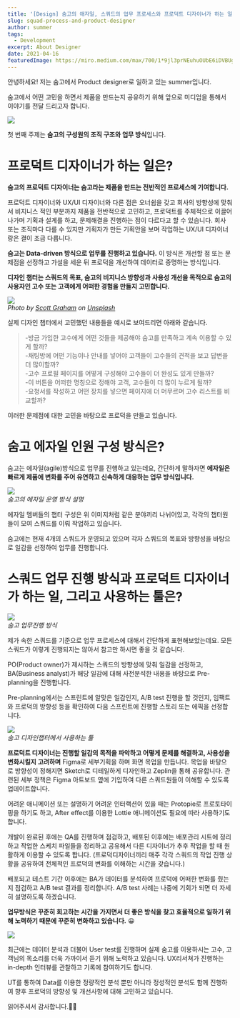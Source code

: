```yaml
---
title: '[Design] 숨고의 애자일, 스쿼드의 업무 프로세스와 프로덕트 디자이너가 하는 일'
slug: squad-process-and-product-designer
author: summer
tags:
  - Development
excerpt: About Designer
date: 2021-04-16
featuredImage: https://miro.medium.com/max/700/1*9jl3prNEuhuOUbE6iDVBUg.jpeg
---
```


안녕하세요! 저는 숨고에서 Product designer로 일하고 있는 summer입니다.

숨고에서 어떤 고민을 하면서 제품을 만드는지 공유하기 위해 앞으로 미디엄을 통해서 이야기를 전달 드리고자 합니다.

![](https://miro.medium.com/max/700/1*9jl3prNEuhuOUbE6iDVBUg.jpeg)

첫 번째 주제는 **숨고의 구성원의 조직 구조와 업무 방식**입니다.

# 프로덕트 디자이너가 하는 일은?

**숨고의 프로덕트 디자이너는 숨고라는 제품을 만드는 전반적인 프로세스에 기여합니다.**

프로덕트 디자이너와 UX/UI 디자이너와 다른 점은 오너쉽을 갖고 회사의 방향성에 맞춰서 비지니스 적인 부분까지 제품을 전반적으로 고민하고, 프로덕트를 주체적으로 이끌어나가며 기획과 설계를 하고, 문제해결을 진행하는 점이 다르다고 할 수 있습니다. 회사 또는 조직마다 다를 수 있지만 기획자가 만든 기획안을 보며 작업하는 UX/UI 디자이너랑은 결이 조금 다릅니다.

**숨고는 Data-driven 방식으로 업무를 진행하고 있습니다.** 이 방식은 개선할 점 또는 문제점을 선정하고 가설을 세운 뒤 프로덕을 개선하여 데이터로 증명하는 방식입니다.

**디자인 챕터는 스쿼드의 목표, 숨고의 비지니스 방향성과 사용성 개선을 목적으로 숨고의 사용자인 고수 또는 고객에게 어떠한 경험을 만들지 고민합니다.**

![](https://miro.medium.com/max/700/0*7CZdtt4PH8RbErNz)  
_Photo by <u>[Scott Graham](https://unsplash.com/@homajob?utm_source=medium&utm_medium=referral)</u> on <u>[Unsplash](https://unsplash.com/?utm_source=medium&utm_medium=referral)</u>_

실제 디자인 챕터에서 고민했던 내용들을 예시로 보여드리면 아래와 같습니다.

> -방금 가입한 고수에게 어떤 것들을 제공해야 숨고를 만족하고 계속 이용할 수 있게 할까?<br> -채팅방에 어떤 기능이나 안내를 넣어야 고객들이 고수들의 견적을 보고 답변을 더 많이할까?<br>-고수 프로필 페이지를 어떻게 구성해야 고수들이 더 완성도 있게 만들까?<br>-이 버튼을 어떠한 명칭으로 정해야 고객, 고수들이 더 많이 누르게 될까?<br>-요청서를 작성하고 어떤 장치를 넣으면 페이지에 더 머무르며 고수 리스트를 비교할까?

이러한 문제점에 대한 고민을 바탕으로 프로덕을 만들고 있습니다.

# 숨고 에자일 인원 구성 방식은?

숨고는 에자일(agile)방식으로 업무를 진행하고 있는데요, 간단하게 말하자면 **에자일은 빠르게 제품에 변화를 주어 유연하고 신속하게 대응하는 업무 방식입니다.**

![](https://miro.medium.com/max/700/1*KA1twyph7TgmcskqJOV7NA.jpeg)  
_숨고의 에자일 운영 방식 설명_

에자일 멤버들의 챕터 구성은 위 이미지처럼 같은 분야끼리 나뉘어있고, 각각의 챕터원들이 모여 스쿼드를 이뤄 작업하고 있습니다.

숨고에는 현재 4개의 스쿼드가 운영되고 있으며 각자 스쿼드의 목표와 방향성을 바탕으로 일감을 선정하여 업무를 진행합니다.

# 스쿼드 업무 진행 방식과 프로덕트 디자이너가 하는 일, 그리고 사용하는 툴은?

![](https://miro.medium.com/max/700/1*vU8k5hBxEkVMpy3a5lLwwA.jpeg)  
_숨고 업무진행 방식_

제가 속한 스쿼드를 기준으로 업무 프로세스에 대해서 간단하게 표현해보았는데요. 모든 스쿼드가 이렇게 진행되지는 않아서 참고만 하시면 좋을 것 같습니다.

PO(Product owner)가 제시하는 스쿼드의 방향성에 맞춰 일감을 선정하고, BA(Business analyst)가 해당 일감에 대해 사전분석한 내용을 바탕으로 Pre-planning을 진행합니다.

Pre-planning에서는 스프린트에 알맞은 일감인지, A/B test 진행을 할 것인지, 임팩트와 프로덕의 방향성 등을 확인하여 다음 스프린트에 진행할 스토리 또는 에픽을 선정합니다.

![](https://miro.medium.com/max/700/1*PSKfLsLjLoy1ggt-fJnonw.jpeg)  
_숨고 디자인챕터에서 사용하는 툴_

**프로덕트 디자이너는 진행할 일감의 목적을 파악하고 어떻게 문제를 해결하고, 사용성을 변화시킬지 고려하며** Figma로 세부기획을 하며 화면 목업을 만듭니다. 목업을 바탕으로 방향성이 정해지면 Sketch로 디테일하게 디자인하고 Zeplin을 통해 공유합니다. 관련된 세부 정책은 Figma 아트보드 옆에 기입하여 다른 스쿼드원들이 이해할 수 있도록 업데이트합니다.

어려운 애니메이션 또는 설명하기 어려운 인터랙션이 있을 때는 Protopie로 프로토타이핑을 하기도 하고, After effect를 이용한 Lottie 애니메이션도 필요에 따라 사용하기도 합니다.

개발이 완료된 후에는 QA를 진행하며 점검하고, 배포된 이후에는 배포관리 시트에 정리하고 작업한 스케치 파일들을 정리하고 공유해서 다른 디자이너가 추후 작업을 할 때 원활하게 이용할 수 있도록 합니다. (프로덕디자이너끼리 매주 각각 스쿼드의 작업 진행 상황을 공유하여 전체적인 프로덕의 변화를 이해하는 시간을 갖습니다.)

배포되고 테스트 기간 이후에는 BA가 데이터를 분석하여 프로덕에 어떠한 변화를 줬는지 점검하고 A/B test 결과를 정리합니다. A/B test 사례는 나중에 기회가 되면 더 자세히 설명하도록 하겠습니다.

**업무방식은 꾸준히 회고하는 시간을 가지면서 더 좋은 방식을 찾고 효율적으로 일하기 위해 노력하기 때문에 꾸준히 변화하고 있습니다.** 😀

![](https://miro.medium.com/max/700/1*qNs5BleKG2_5tbpBGgGSDA.jpeg)

최근에는 데이터 분석과 더불어 User test를 진행하며 실제 숨고를 이용하시는 고수, 고객님의 목소리를 더욱 가까이서 듣기 위해 노력하고 있습니다. UX리서쳐가 진행하는 in-depth 인터뷰를 관찰하고 기록에 참여하기도 합니다.

UT를 통하여 Data를 이용한 정량적인 분석 뿐만 아니라 정성적인 분석도 함께 진행하여 향후 프로덕의 방향성 및 개선사항에 대해 고민하고 있습니다.

읽어주셔서 감사합니다.🙇‍♀️
